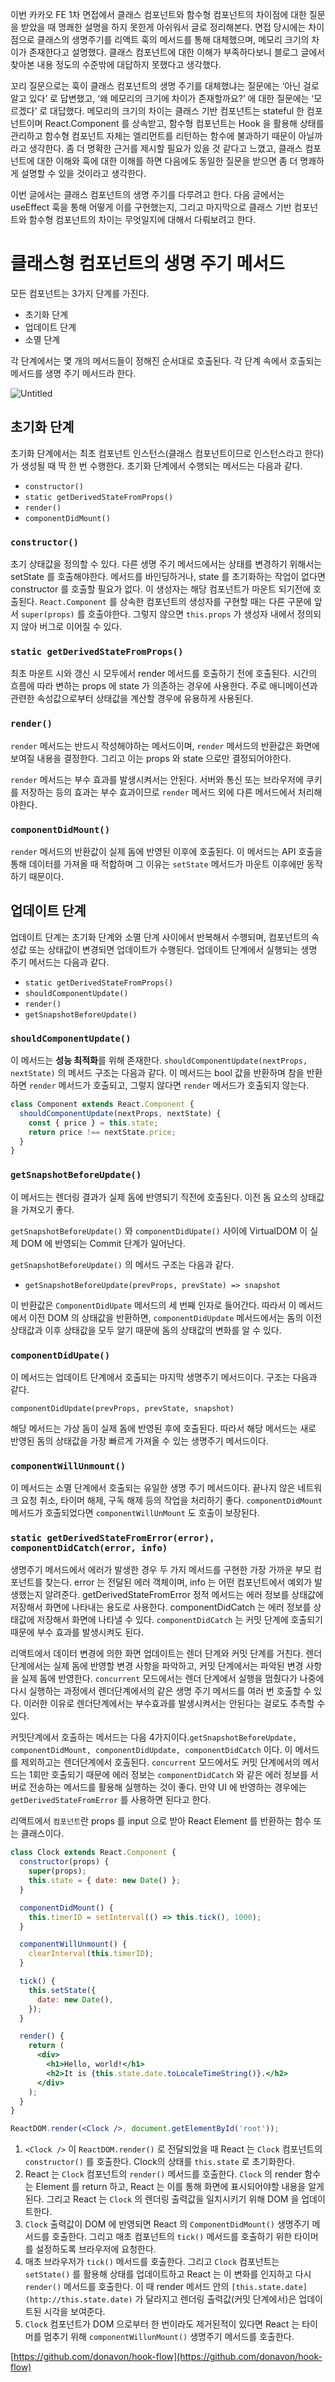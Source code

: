 이번 카카오 FE 1차 면접에서 클래스 컴포넌트와 함수형 컴포넌트의 차이점에 대한 질문을 받았을 때 명쾌한 설명을 하지 못한게 아쉬워서 글로 정리해본다. 면접 당시에는 차이점으로 클래스의 생명주기를 리액트 훅의 메서드를 통해 대체했으며, 메모리 크기의 차이가 존재한다고 설명했다. 클래스 컴포넌트에 대한 이해가 부족하다보니 블로그 글에서 찾아본 내용 정도의 수준밖에 대답하지 못했다고 생각했다.

꼬리 질문으로는 훅이 클래스 컴포넌트의 생명 주기를 대체했냐는 질문에는 ‘아닌 걸로 알고 있다’ 로 답변했고, ‘왜 메모리의 크기에 차이가 존재할까요?’ 에 대한 질문에는 ‘모르겠다’ 로 대답했다. 메모리의 크기의 차이는 클래스 기반 컴포넌트는 stateful 한 컴포넌트이며 React.Component 를 상속받고, 함수형 컴포넌트는 Hook 을 활용해 상태를 관리하고 함수형 컴포넌트 자체는 엘리먼트를 리턴하는 함수에 불과하기 때문이 아닐까라고 생각한다. 좀 더 명확한 근거를 제시할 필요가 있을 것 같다고 느꼈고, 클래스 컴포넌트에 대한 이해와 훅에 대한 이해를 하면 다음에도 동일한 질문을 받으면 좀 더 명쾌하게 설명할 수 있을 것이라고 생각한다.

이번 글에서는 클래스 컴포넌트의 생명 주기를 다루려고 한다. 다음 글에서는 useEffect 훅을 통해 어떻게 이를 구현했는지, 그리고 마지막으로 클래스 기반 컴포넌트와 함수형 컴포넌트의 차이는 무엇일지에 대해서 다뤄보려고 한다.

# 클래스형 컴포넌트의 생명 주기 메서드

모든 컴포넌트는 3가지 단계를 가진다.

- 초기화 단계
- 업데이트 단계
- 소멸 단계

각 단계에서는 몇 개의 메서드들이 정해진 순서대로 호출된다. 각 단계 속에서 호출되는 메서드를 생명 주기 메서드라 한다.

![Untitled](https://s3-us-west-2.amazonaws.com/secure.notion-static.com/e48fd5c7-9fd2-4160-9d2b-3105922d1fd7/Untitled.png)

## 초기화 단계

초기화 단계에서는 최초 컴포넌트 인스턴스(클래스 컴포넌트이므로 인스턴스라고 한다)가 생성될 때 딱 한 번 수행한다. 초기화 단계에서 수행되는 메서드는 다음과 같다.

- `constructor()`
- `static getDerivedStateFromProps()`
- `render()`
- `componentDidMount()`

### `constructor()`

초기 상태값을 정의할 수 있다. 다른 생명 주기 메서드에서는 상태를 변경하기 위해서는 setState 를 호출해야한다. 메서드를 바인딩하거나, state 를 초기화하는 작업이 없다면 constructor 를 호출할 필요가 없다. 이 생성자는 해당 컴포넌트가 마운트 되기전에 호출된다. `React.Component` 를 상속한 컴포넌트의 생성자를 구현할 때는 다른 구문에 앞서 `super(props)` 를 호출야한다. 그렇지 않으면 `this.props` 가 생성자 내에서 정의되지 않아 버그로 이어질 수 있다.

### `static getDerivedStateFromProps()`

최초 마운트 시와 갱신 시 모두에서 render 메서드를 호출하기 전에 호출된다. 시간의 흐름에 따라 변하는 props 에 state 가 의존하는 경우에 사용한다. 주로 애니메이션과 관련한 속성값으로부터 상태값을 계산할 경우에 유용하게 사용된다.

### `render()`

`render` 메서드는 반드시 작성해야하는 메서드이며, `render` 메서드의 반환값은 화면에 보여질 내용을 결정한다. 그리고 이는 props 와 state 으로만 결정되어야한다.

`render` 메서드는 부수 효과를 발생시켜서는 안된다. 서버와 통신 또는 브라우저에 쿠키를 저장하는 등의 효과는 부수 효과이므로 `render` 메서드 외에 다른 메서드에서 처리해야한다.

### `componentDidMount()`

`render` 메서드의 반환값이 실제 돔에 반영된 이후에 호출된다. 이 메서드는 API 호출을 통해 데이터를 가져올 때 적합하며 그 이유는 `setState` 메서드가 마운트 이후에만 동작하기 때문이다.

## 업데이트 단계

업데이트 단계는 초기화 단계와 소멸 단계 사이에서 반복해서 수행되며, 컴포넌트의 속성값 또는 상태값이 변경되면 업데이트가 수행된다. 업데이트 단계에서 실행되는 생명 주기 메서드는 다음과 같다.

- `static getDerivedStateFromProps()`
- `shouldComponentUpdate()`
- `render()`
- `getSnapshotBeforeUpdate()`

### `shouldComponentUpdate()`

이 메서드는 **성능 최적화**를 위해 존재한다. `shouldComponentUpdate(nextProps, nextState)` 의 메서드 구조는 다음과 같다. 이 메서드는 bool 값을 반환하며 참을 반환하면 `render` 메서드가 호출되고, 그렇지 않다면 `render` 메서드가 호출되지 않는다.

```jsx
class Component extends React.Component {
  shouldComponentUpdate(nextProps, nextState) {
    const { price } = this.state;
    return price !== nextState.price;
  }
}
```

### `getSnapshotBeforeUpdate()`

이 메서드는 렌더링 결과가 실제 돔에 반영되기 직전에 호출된다. 이전 돔 요소의 상태값을 가져오기 좋다.

`getSnapshotBeforeUpdate()` 와 `componentDidUpate()` 사이에 VirtualDOM 이 실제 DOM 에 반영되는 Commit 단계가 일어난다.

`getSnapshotBeforeUpdate()` 의 메서드 구조는 다음과 같다.

- `getSnapshotBeforeUpdate(prevProps, prevState) => snapshot`

이 반환값은 `ComponentDidUpate` 메서드의 세 번째 인자로 들어간다. 따라서 이 메서드에서 이전 DOM 의 상태값을 반환하면, `componentDidUpdate` 메서드에서는 돔의 이전 상태값과 이후 상태값을 모두 알기 때문에 돔의 상태값의 변화를 알 수 있다.

### `componentDidUpate()`

이 메서드는 업데이트 단계에서 호출되는 마지막 생명주기 메서드이다. 구조는 다음과 같다.

`componentDidUpdate(prevProps, prevState, snapshot)`

해당 메서드는 가상 돔이 실제 돔에 반영된 후에 호출된다. 따라서 해당 메서드는 새로 반영된 돔의 상태값을 가장 빠르게 가져올 수 있는 생명주기 메서드이다.

### `componentWillUnmount()`

이 메서드는 소멸 단계에서 호출되는 유일한 생명 주기 메서드이다. 끝나지 않은 네트워크 요청 취소, 타이머 해제, 구독 해제 등의 작업을 처리하기 좋다. `componentDidMount` 메서드가 호출되었다면 `componentWillUnMount` 도 호출이 보장된다.

### `static getDerivedStateFromError(error), componentDidCatch(error, info)`

생명주기 메서드에서 에러가 발생한 경우 두 가지 메서드를 구현한 가장 가까운 부모 컴포넌트를 찾는다. error 는 전달된 에러 객체이며, info 는 어떤 컴포넌트에서 예외가 발생했는지 알려준다. getDerivedStateFromError 정적 메서드는 에러 정보를 상태값에 저장해서 화면에 나타내는 용도로 사용한다. componentDidCatch 는 에러 정보를 상태값에 저장해서 화면에 나타낼 수 있다. `componentDidCatch` 는 커밋 단계에 호출되기 때문에 부수 효과를 발생시켜도 된다.

리액트에서 데이터 변경에 의한 화면 업데이트는 렌더 단계와 커밋 단계를 거친다. 렌더 단계에서는 실제 돔에 반영할 변경 사항을 파악하고, 커밋 단계에서는 파악된 변경 사항을 실제 돔에 반영한다. `concurrent` 모드에서는 렌더 단계에서 실행을 멈췄다가 나중에 다시 실행하는 과정에서 렌더단계에서의 같은 생명 주기 메서드를 여러 번 호출할 수 있다. 이러한 이유로 렌더단계에서는 부수효과를 발생시켜서는 안된다는 걸로도 추측할 수 있다.

커밋단계에서 호출하는 메서드는 다음 4가지이다.`getSnapshotBeforeUpdate, componentDidMount, componentDidUpdate, componentDidCatch` 이다. 이 메서드를 제외하고는 렌더단계에서 호출된다. `concurrent` 모드에서도 커밋 단계에서의 메서드는 1회만 호출되기 때문에 에러 정보는 `componentDidCatch` 와 같은 에러 정보를 서버로 전송하는 메서드를 활용해 실행하는 것이 좋다. 만약 UI 에 반영하는 경우에는 `getDerivedStateFromError` 를 사용하면 된다고 한다.

리액트에서 `컴포넌트`란 props 를 input 으로 받아 React Element 를 반환하는 함수 또는 클래스이다.

```jsx
class Clock extends React.Component {
  constructor(props) {
    super(props);
    this.state = { date: new Date() };
  }

  componentDidMount() {
    this.timerID = setInterval(() => this.tick(), 1000);
  }

  componentWillUnmount() {
    clearInterval(this.timerID);
  }

  tick() {
    this.setState({
      date: new Date(),
    });
  }

  render() {
    return (
      <div>
        <h1>Hello, world!</h1>
        <h2>It is {this.state.date.toLocaleTimeString()}.</h2>
      </div>
    );
  }
}

ReactDOM.render(<Clock />, document.getElementById('root'));
```

1. `<Clock />` 이 `ReactDOM.render()` 로 전달되었을 때 React 는 `Clock` 컴포넌트의 `constructor()` 를 호출한다. Clock의 상태를 `this.state` 로 초기화한다.
2. React 는 `Clock` 컴포넌트의 `render()` 메서드를 호출한다. `Clock` 의 render 함수는 Element 를 return 하고, React 는 이를 통해 화면에 표시되어야할 내용을 알게된다. 그리고 React 는 `Clock` 의 렌더링 출력값을 일치시키기 위해 DOM 을 업데이트한다.
3. `Clock` 출력값이 DOM 에 반영되면 React 의 `ComponentDidMount()` 생명주기 메서드를 호출한다. 그리고 매초 컴포넌트의 `tick()` 메서드를 호출하기 위한 타이머를 설정하도록 브라우저에 요청한다.
4. 매초 브라우저가 `tick()` 메서드를 호출한다. 그리고 `Clock` 컴포넌트는 `setState()` 를 활용해 상태를 업데이트하고 React 는 이 변화를 인지하고 다시 `render()` 메서드를 호출한다. 이 때 render 메서드 안의 `[this.state.date](http://this.state.date)` 가 달라지고 렌더링 출력값(커밋 단계에서)은 업데이트된 시각을 보여준다.
5. `Clock` 컴포넌트가 DOM 으로부터 한 번이라도 제거된적이 있다면 React 는 타이머를 멈추기 위해 `componentWillunMount()` 생명주기 메서드를 호출한다.

[https://github.com/donavon/hook-flow](https://github.com/donavon/hook-flow)
